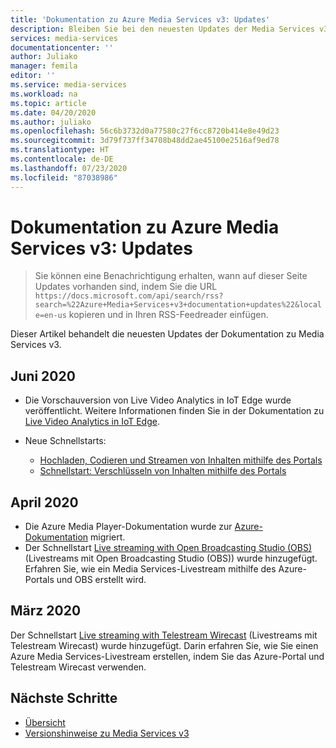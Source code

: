 ```yaml
---
title: 'Dokumentation zu Azure Media Services v3: Updates'
description: Bleiben Sie bei den neuesten Updates der Media Services v3-Dokumentation auf dem Laufenden.
services: media-services
documentationcenter: ''
author: Juliako
manager: femila
editor: ''
ms.service: media-services
ms.workload: na
ms.topic: article
ms.date: 04/20/2020
ms.author: juliako
ms.openlocfilehash: 56c6b3732d0a77580c27f6cc8720b414e8e49d23
ms.sourcegitcommit: 3d79f737ff34708b48dd2ae45100e2516af9ed78
ms.translationtype: HT
ms.contentlocale: de-DE
ms.lasthandoff: 07/23/2020
ms.locfileid: "87038986"
---
```

# <a name="azure-media-services-v3-documentation-updates"></a>Dokumentation zu Azure Media Services v3: Updates

>Sie können eine Benachrichtigung erhalten, wann auf dieser Seite Updates vorhanden sind, indem Sie die URL `https://docs.microsoft.com/api/search/rss?search=%22Azure+Media+Services+v3+documentation+updates%22&locale=en-us` kopieren und in Ihren RSS-Feedreader einfügen.

Dieser Artikel behandelt die neuesten Updates der Dokumentation zu Media Services v3.

## <a name="june-2020"></a>Juni 2020

* Die Vorschauversion von Live Video Analytics in IoT Edge wurde veröffentlicht. Weitere Informationen finden Sie in der Dokumentation zu [Live Video Analytics in IoT Edge](../live-video-analytics-edge/index.yml).
* Neue Schnellstarts:

    * [Hochladen, Codieren und Streamen von Inhalten mithilfe des Portals](manage-assets-quickstart.md)
    * [Schnellstart: Verschlüsseln von Inhalten mithilfe des Portals](encrypt-content-quickstart.md)

## <a name="april-2020"></a>April 2020

* Die Azure Media Player-Dokumentation wurde zur [Azure-Dokumentation](../azure-media-player/azure-media-player-overview.md) migriert.
* Der Schnellstart [Live streaming with Open Broadcasting Studio (OBS)](live-events-obs-quickstart.md) (Livestreams mit Open Broadcasting Studio (OBS)) wurde hinzugefügt. Erfahren Sie, wie ein Media Services-Livestream mithilfe des Azure-Portals und OBS erstellt wird.

## <a name="march-2020"></a>März 2020

Der Schnellstart [Live streaming with Telestream Wirecast](live-events-wirecast-quickstart.md) (Livestreams mit Telestream Wirecast) wurde hinzugefügt. Darin erfahren Sie, wie Sie einen Azure Media Services-Livestream erstellen, indem Sie das Azure-Portal und Telestream Wirecast verwenden.

## <a name="next-steps"></a>Nächste Schritte

- [Übersicht](media-services-overview.md)
- [Versionshinweise zu Media Services v3](release-notes.md)
